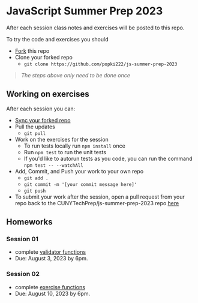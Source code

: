 # JavaScript Summer Prep 2023

After each session class notes and exercises will be posted to this repo.

To try the code and exercises you should

- [Fork](https://github.com/CUNYTechPrep/js-summer-prep-2023/fork) this repo
- Clone your forked repo
  - `git clone https://github.com/popki222/js-summer-prep-2023`

> _The steps above only need to be done once_

## Working on exercises

After each session you can:

- [Sync your forked repo](https://docs.github.com/en/pull-requests/collaborating-with-pull-requests/working-with-forks/syncing-a-fork)
- Pull the updates
  - `git pull`
- Work on the exercises for the session
  - To run tests locally run `npm install` once
  - Run `npm test` to run the unit tests
  - If you'd like to autorun tests as you code, you can run the command `npm test -- --watchAll`
- Add, Commit, and Push your work to your own repo
  - `git add .`
  - `git commit -m '[your commit message here]'`
  - `git push`
- To submit your work after the session, open a pull request from your repo back to the CUNYTechPrep/js-summer-prep-2023 repo [here](https://github.com/CUNYTechPrep/js-summer-prep-2023/compare)

## Homeworks

### Session 01

- complete [validator functions](session-01/validators.js)
- Due: August 3, 2023 by 6pm.

### Session 02

- complete [exercise functions](session-02/exercise.js)
- Due: August 10, 2023 by 6pm.
